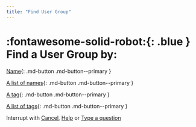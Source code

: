 ```yaml
---
title: "Find User Group"
---
```


# :fontawesome-solid-robot:{: .blue } Find a User Group by:

[Name][find-user-group-by-name]{: .md-button .md-button--primary } 

[A list of names][find-user-group-by-list]{: .md-button .md-button--primary }

[A tag][find-user-group-by-tag]{: .md-button .md-button--primary }

[A list of tags][find-user-group-by-tags]{: .md-button .md-button--primary }

Interrupt with [Cancel](../cancel/), [Help](../help/) or [Type a question]()

[find-user-group-by-name]: ../find-user-group-by-name/ "You could type 'User Group name'"
[find-user-group-by-list]: ../find-user-group-by-list/ "You could type 'User Group'"
[find-user-group-by-tag]: ../find-user-group-by-tag/ "You could type 'User Group #tag'"
[find-user-group-by-tags]: ../find-user-group-by-tags/ "You could type 'User Group tags'"
